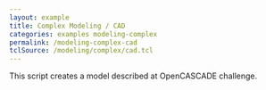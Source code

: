```yaml
---
layout: example
title: Complex Modeling / CAD
categories: examples modeling-complex
permalink: /modeling-complex-cad
tclSource: /modeling/complex/cad.tcl
---
```


This script creates a model described at OpenCASCADE challenge.
